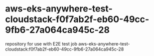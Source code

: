 # aws-eks-anywhere-test-cloudstack-f0f7ab2f-eb60-49cc-9fb6-27a064ca945c-28
repository for use with E2E test job aws-eks-anywhere-test-cloudstack:f0f7ab2f-eb60-49cc-9fb6-27a064ca945c-28
